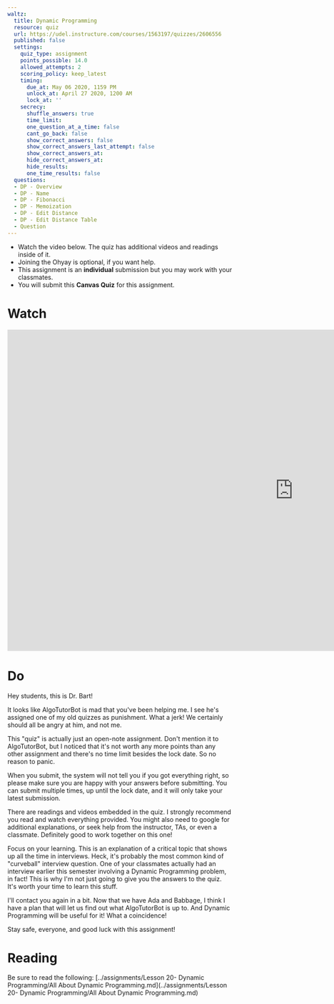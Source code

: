 ```yaml
---
waltz:
  title: Dynamic Programming
  resource: quiz
  url: https://udel.instructure.com/courses/1563197/quizzes/2606556
  published: false
  settings:
    quiz_type: assignment
    points_possible: 14.0
    allowed_attempts: 2
    scoring_policy: keep_latest
    timing:
      due_at: May 06 2020, 1159 PM
      unlock_at: April 27 2020, 1200 AM
      lock_at: ''
    secrecy:
      shuffle_answers: true
      time_limit:
      one_question_at_a_time: false
      cant_go_back: false
      show_correct_answers: false
      show_correct_answers_last_attempt: false
      show_correct_answers_at:
      hide_correct_answers_at:
      hide_results:
      one_time_results: false
  questions:
  - DP - Overview
  - DP - Name
  - DP - Fibonacci
  - DP - Memoization
  - DP - Edit Distance
  - DP - Edit Distance Table
  - Question
---
```


<div class="alert alert-info -waltz-literal">
  <ul>
    <li>Watch the video below. The quiz has additional videos and readings inside of it.</li>
    <li>Joining the Ohyay is optional, if you want help.</li>
    <li>This assignment is an <strong>individual</strong> submission but you may work with your classmates.</li>
    <li>You will submit this <strong>Canvas Quiz</strong> for this assignment.</li>
  </ul>
</div>

# Watch

<iframe width="1280" height="720" src="https://www.youtube.com/embed/OXCsrZZ0XX0" title="YouTube video player" frameborder="0" allow="accelerometer; autoplay; clipboard-write; encrypted-media; gyroscope; picture-in-picture" allowfullscreen></iframe>

# Do

Hey students, this is Dr. Bart!

It looks like AlgoTutorBot is mad that you've been helping me. I see he's assigned one of my old quizzes as punishment.
What a jerk! We certainly should all be angry at him, and not me.

This "quiz" is actually just an open-note assignment. Don't mention it to AlgoTutorBot, but I noticed that it's not
worth any more points than any other assignment and there's no time limit besides the lock date. So no reason to panic.

When you submit, the system will not tell you if you got everything right, so please make sure you are happy with
your answers before submitting. You can submit multiple times, up until the lock date, and it will only take your latest
submission.

There are readings and videos embedded in the quiz. I strongly recommend you read and watch everything provided.
You might also need to google for additional explanations, or seek help from the instructor, TAs, or even a classmate.
Definitely good to work together on this one!

Focus on your learning. This is an explanation of a critical topic that shows up all the time in interviews. Heck, it's
probably the most common kind of "curveball" interview question. One of your classmates actually had an interview
earlier this semester involving a Dynamic Programming problem, in fact! This is why I'm not just going to give you
the answers to the quiz. It's worth your time to learn this stuff.

I'll contact you again in a bit. Now that we have Ada and Babbage, I think I have a plan that will let us find out
what AlgoTutorBot is up to. And Dynamic Programming will be useful for it! What a coincidence!

Stay safe, everyone, and good luck with this assignment!

# Reading

Be sure to read the following: [../assignments/Lesson 20- Dynamic Programming/All About Dynamic Programming.md](../assignments/Lesson 20- Dynamic Programming/All About Dynamic Programming.md)